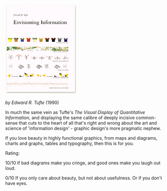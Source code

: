 <!--
.. title: Envisioning Information
.. slug: envisioning-information
.. date: 2009-04-14 13:07:07-05:00
.. tags: Books,Graphics
.. link: 
.. description: 
.. type: text
-->


![Envisioning Information cover](/files/2009/04/envisioning_information.gif)

*by Edward R. Tufte* (1990)

In much the same vein as Tufte's *The Visual Display of Quantitative
Information*, and displaying the same calibre of deeply incisive
common-sense that cuts to the heart of all that's right and wrong about
the art and science of 'information design' - graphic design's more
pragmatic nephew.

If you love beauty in highly functional graphics, from maps and
diagrams, charts and graphs, tables and typography, then this is for
you.

Rating:

10/10 If bad diagrams make you cringe, and good ones make you laugh out
loud.

0/10 If you only care about beauty, but not about usefulness. Or if you
don't have eyes.